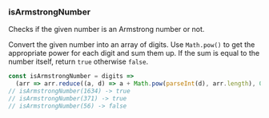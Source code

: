 ### isArmstrongNumber

Checks if the given number is an Armstrong number or not.

Convert the given number into an array of digits. Use `Math.pow()` to get the appropriate power for each digit and sum them up. If the sum is equal to the number itself, return `true` otherwise `false`.

```js
const isArmstrongNumber = digits =>
  (arr => arr.reduce((a, d) => a + Math.pow(parseInt(d), arr.length), 0) == digits)((digits + '').split(''));
// isArmstrongNumber(1634) -> true
// isArmstrongNumber(371) -> true
// isArmstrongNumber(56) -> false
```
